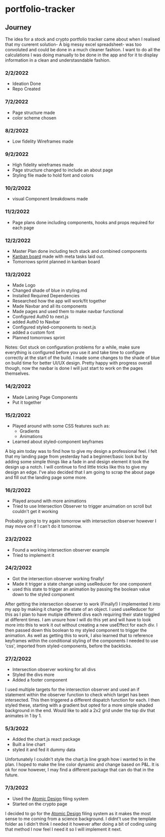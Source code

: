 # portfolio-tracker

## Journey

The idea for a stock and crypto portfolio tracker came about when I realised that my curerent solution- A big messy excel spreadsheet- was too convoluted and could be done in a much cleaner fashion. I want to do all the calculations I was doing manually to be done in the app and for it to display information in a clean and understasndable fashion.

### 2/2/2022

- Ideation Done
- Repo Created

### 7/2/2022

- Page structure made
- color scheme chosen

### 8/2/2022

- Low fidelity Wireframes made

### 9/2/2022

- High fidelity wireframes made
- Page structure changed to include an about page
- Styling file made to hold font and colors

### 10/2/2022

- visual Component breakdowns made

### 11/2/2022

- Page plans done including components, hooks and props required for each page

### 12/2/2022

- Master Plan done including tech stack and combined components
- [Kanban board](https://trello.com/b/YRioqoV6/portfolio) made with meta tasks laid out.
- Tomorrows sprint planned in kanban board

### 13/2/2022

- Made Logo
- Changed shade of blue in styling.md
- Installed Required Dependencies
- Researched how the app will work/fit together
- Made Navbar and all its components
- Made pages and used them to make navbar functional
- Configured Auth0 to next.js
- added Auth0 to Navbar
- Configured styled-components to next.js
- added a custom font
- Planned tomorrows sprint

Notes: Got stuck on configuration problems for a while, make sure everything is configured before you use it and take time to configure correctly at the start of the build. I made some changes to the shade of blue on build time for better UI/UX design. Pretty happy with progress overall though, now the navbar is done I will just start to work on the pages themselves.

### 14/2/2022

- Made Laning Page Components
- Put it together

### 15/2/2022

- Played around with some CSS features such as:
  - Gradients
  - Animations
- Learned about styled-component keyframes

A big aim today was to find how to give my design a professional feel. I felt that my landing page from yesterday had a beginner/basic look but by adding some simple things like a fade in and design element it took the design up a notch. I will continue to find little tricks like this to give my design an edge.
I've also decided that I am going to scrap the about page and fill out the landing page some more.

### 16/2/2022

- Played around with more animations
- Tried to use Intersection Observer to trigger anuimation on scroll but couldn't get it working

Probably going to try again tomorrow with intersection observer however I may move on if I can't do it tomorrow.

### 23/2/2022

- Found a working intersection observer example
- Tried to implement it

### 24/2/2022

- Got the intersection observer working finally!
- Made it trigger a state change using useReducer for one component
- used this state to trigger an animation by passing the boolean value down to the styled component

After getting the intersection observer to work (Finally!) I implemented it into my app by making it change the state of an object. I used useReducer for this as I plan to have mutiple different divs each requiring their state toggled at different times. I am unsure how I will do this yet and will have to look more into this to work it out without creating a new useEffect for each div. I then passed down this boolean to my styled component to trigger the animation. As well as getting this to work, I also learned that to reference keyframes within the conditional styling of the components I needed to use 'css', imported from styled-components, before the backticks.

### 27/2/2022

- Intersection observer working for all divs
- Styled the divs more
- Added a footer component

I used multiple targets for the intersection observer and used an if statement within the observer function to check which target has been intersected. This then triggered a different dispatch function for each. I then styled these, starting with a gradient but opted for a more simple shaded background in the end. Would like to add a 2x2 grid under the top div that animates in 1 by 1.

### 5/3/2022

- Added the chart.js react package
- Built a line chart
- styled it and fed it dummy data

Unfortunately I couldn't style the chart.js line graph how i wanted to in the plan. I hoped to make the line color dynamic and change based on P&L. It is ok for now however, I may find a different package that can do that in the future.

### 7/3/2022

- Used the [Atomic Design](https://atomicdesign.bradfrost.com/chapter-2/) filing system
- Started on the crypto page

I decided to go for the [Atomic Design](https://atomicdesign.bradfrost.com/chapter-2/) filing system as it makes the most sense to me coming from a science background. I didnt't use the template folder as I didn't think I needed it however after doing a bit of coding using that method I now feel I need it so I will implement it next.

